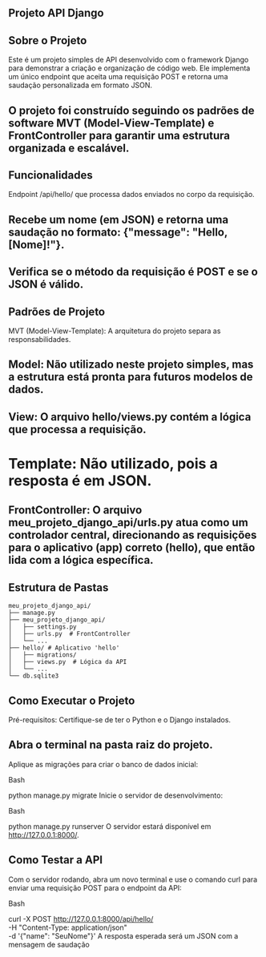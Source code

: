  ## Projeto API Django
## Sobre o Projeto
Este é um projeto simples de API desenvolvido com o framework Django para demonstrar a criação e organização de código web. Ele implementa um único endpoint que aceita uma requisição POST e retorna uma saudação personalizada em formato JSON.
 
 ## O projeto foi construído seguindo os padrões de software MVT (Model-View-Template) e FrontController para garantir uma estrutura organizada e escalável.

## Funcionalidades
Endpoint /api/hello/ que processa dados enviados no corpo da requisição.

## Recebe um nome (em JSON) e retorna uma saudação no formato: {"message": "Hello, [Nome]!"}.

## Verifica se o método da requisição é POST e se o JSON é válido.

## Padrões de Projeto
MVT (Model-View-Template): A arquitetura do projeto separa as responsabilidades.

## Model: Não utilizado neste projeto simples, mas a estrutura está pronta para futuros modelos de dados.

## View: O arquivo hello/views.py contém a lógica que processa a requisição.

# Template: Não utilizado, pois a resposta é em JSON.

## FrontController: O arquivo meu_projeto_django_api/urls.py atua como um controlador central, direcionando as requisições para o aplicativo (app) correto (hello), que então lida com a lógica específica.

## Estrutura de Pastas
```
meu_projeto_django_api/
├── manage.py
├── meu_projeto_django_api/
│   ├── settings.py
│   ├── urls.py  # FrontController
│   └── ...
├── hello/ # Aplicativo 'hello'
│   ├── migrations/
│   ├── views.py  # Lógica da API
│   └── ...
└── db.sqlite3
```
## Como Executar o Projeto
Pré-requisitos: Certifique-se de ter o Python e o Django instalados.

## Abra o terminal na pasta raiz do projeto.

Aplique as migrações para criar o banco de dados inicial:

Bash

python manage.py migrate
Inicie o servidor de desenvolvimento:

Bash

python manage.py runserver
O servidor estará disponível em http://127.0.0.1:8000/.

## Como Testar a API
Com o servidor rodando, abra um novo terminal e use o comando curl para enviar uma requisição POST para o endpoint da API:

Bash

curl -X POST http://127.0.0.1:8000/api/hello/ \
-H "Content-Type: application/json" \
-d '{"name": "SeuNome"}'
A resposta esperada será um JSON com a mensagem de saudação 
